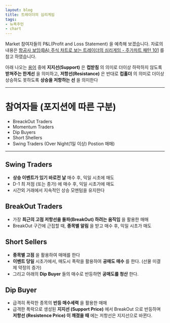 ```yaml
---
layout: blog
title: 트레이더의 심리게임
tags:
- 뉴욕주민
- chart
---
```


Market 참여자들의 <span style="color:var(--strong);">P&L(Profit and Loss Statement)</span> 을 예측해 보겠습니다. 자료의 내용은 [항공사 보잉(BA) 주식 차트로 보는 트레이더의 심리게임 - 주가차트 패턴 101](https://youtu.be/X8EPa7M4Hpk) 를 참고 하였습니다.

아래 나오는 [용어](https://www.nanumtrading.com/fx-%EB%B0%B0%EC%9A%B0%EA%B8%B0/%EA%B8%B0%EC%88%A0%EC%A0%81-%EB%B6%84%EC%84%9D/04-%EC%A7%80%EC%A7%80%EC%84%A0%EA%B3%BC-%EC%A0%80%ED%95%AD%EC%84%A0/) 중에 <span style="color:var(--strong);">**지지선(Support)** 은 **컵받침**</span> 의 의미로 더이상 하락하지 않도록 **받쳐주는 한계선** 을 의미하고, <span style="color:var(--strong);">**저항선(Resistance)** 은 반대로 **컵홀더**</span> 의 의미로 더이상 상승하도 못하도록 **상승을 저항하는 선** 을 의미한다 

<hr>

# 참여자들 (포지션에 따른 구분)
- BreackOut Traders
- Momentum Traders
- Dip Buyers
- Short Shellers
- Swing Traders (Over Night(1일 이상) Postion 매매)

<hr>

## Swing Traders
- <span style="color:var(--accent);"> **상승 이벤트가 있기 바로전 날** </span> 매수 후, 익일 시초에 매도
- D-1 최 저점 (또는 종가) 에 매수 후, 익일 시초가에 매도
- 시간외 거래에서 지속적인 상승 모멘텀을 유지한다

## BreakOut Traders
- 가장 <span style="color:var(--accent);">**최근의 고점 저항선을 돌파(BreakOut) 하려는 움직임**</span> 을 활용한 매매
- BreakOut 구간에 근접할 때, <span style="color:var(--strong);">**종목별 알림**</span> 을 받고 매수 후, 익일 시초가 매도

## Short Sellers
- <span style="color:var(--strong);"> **종목별 고점** </span> 을 활용하여 매매를 한다
- **이벤트 당일** 시초가에서, 매도시 폭락을 활용하여 **공매도 매수** 를 한다. (선물 미결제 약정의 증가)
- 그리고 아래의 **Dip Buyer** 들의 매수로 반등하면 **공매도를 청산**   한다.

## Dip Buyer
- 급격히 폭락한 종목의 **반등 매수세력** 을 활용한 매매
- 급격한 폭락으로 생성된 <span style="color:var(--accent);"> **지지선 (Support Price)** </span> 에서 BreakOut 으로 반등하며 <span style="color:var(--accent);">**저항선 (Resistence Price) 이 깨졌을 때**</span> 에는 저항선은 지지선으로 바뀐다.
